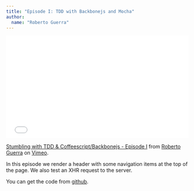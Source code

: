 ```yaml
---
title: "Episode I: TDD with Backbonejs and Mocha"
author:
  name: "Roberto Guerra"
---
```


<iframe src="//player.vimeo.com/video/81061604" width="500" height="281" frameborder="0" webkitallowfullscreen mozallowfullscreen allowfullscreen></iframe> <p><a href="http://vimeo.com/81061604">Stumbling with TDD & Coffeescript/Backbonejs - Episode I</a> from <a href="http://vimeo.com/user15876177">Roberto Guerra</a> on <a href="https://vimeo.com">Vimeo</a>.</p>

In this episode we render a header with some navigation items at the top of the page.
We also test an XHR request to the server.

You can get the code from [github](https://github.com/uris77/tdd-mocha-screencast/tree/PartI). 

